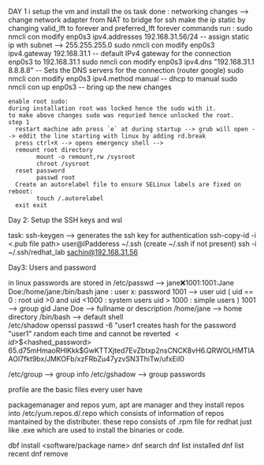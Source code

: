 DAY 1
i setup the vm and install the os
task done : 
    networking changes --> change network adapter from NAT to bridge for ssh
                        make the ip static by changing valid_lft to forever and preferred_lft forever 
        commands run : 
        sudo nmcli con modify enp0s3 ipv4.addresses 192.168.31.56/24  -- assign static ip wth subnet --> 255.255.255.0
        sudo nmcli con modify enp0s3 ipv4.gateway 192.168.31.1 -- default IPv4 gateway for the connection enp0s3 to 192.168.31.1
        sudo nmcli con modify enp0s3 ipv4.dns "192.168.31.1 8.8.8.8" -- Sets the DNS servers for the connection (router google)
        sudo nmcli con modify enp0s3 ipv4.method manual -- dhcp to manual
        sudo nmcli con up enp0s3 -- bring up the new changes
    
    enable root sudo:
    during installation root was locked hence the sudo with it.
    to make above changes sudo was requried hence unlocked the root.
    step 1 
      restart machine adn press `e` at during startup --> grub will open --> eddit the line starting with linux by adding rd.break
      press ctrl+X --> opens emergency shell --> 
      remount root directory
            mount -o remount,rw /sysroot
            chroot /sysroot
      reset password 
            passwd root
      Create an autorelabel file to ensure SELinux labels are fixed on reboot:
            touch /.autorelabel
      exit exit

Day 2:
Setup the SSH keys and wsl

task: 
ssh-keygen --> generates the ssh key for authentication
ssh-copy-id -i <.pub file path> user@IPadderess ~/.ssh (create ~/.ssh if not present)
ssh -i ~/.ssh/redhat_lab sachin@192.168.31.56


Day3: Users and password

in linux passwords are stored in 
/etc/passwd
      --> jane:x:1001:1001:Jane Doe:/home/jane:/bin/bash
      jane : user
      x: password
      1001 --> user uid (
            uid == 0 : root
            uid >0 and uid <1000 : system users
            uid > 1000 : simple users
      )
      1001 --> group gid
      Jane Doe --> fullname or description
      /home/jane --> home directory
      /bin/bash --> default shell      
/etc/shadow
  openssl passwd -6 "user1
  creates hash for the password "user1" random each time and cannot be reverted
  $<id>$<salt>$<hashed_password>
  $6$5.d75mHmaoRHlKkk$GwKTTXjted7EvZbtxp2nsCNCK8vH6.QRWOLHMTIAAOl7fkt9bx/JMKOFb/xzFRbZu47yzvSN3ThiTw/ufxEiI0

/etc/group
 --> group info
/etc/gshadow
 --> group passwords

profile are the basic files every user have

packagemanager and repos
yum, apt are manager and they install repos into /etc/yum.repos.d/<reponame>.repo
which consists of information of repos mantained by the distributer.
these repo consists of .rpm file for redhat just like .exe
which are used to install the binaries or code.

dbf install <software/package name>
dnf search <package>
dnf list installed
dnf list recent
dnf remove <package>